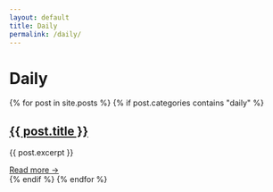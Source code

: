 ```yaml
---
layout: default
title: Daily
permalink: /daily/
---
```


<h1>Daily</h1>

<div class="post-grid">
  {% for post in site.posts %}
    {% if post.categories contains "daily" %}
      <div class="post-card">
        <h2><a href="{{ site.baseurl }}{{ post.url }}">{{ post.title }}</a></h2>
        <p>{{ post.excerpt }}</p>
        <a class="read-more" href="{{ post.url }}">Read more →</a>
      </div>
    {% endif %}
  {% endfor %}
</div>
